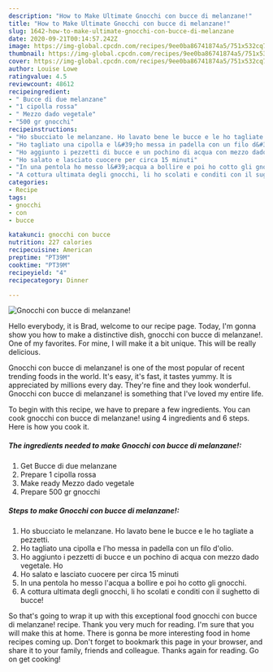 ```yaml
---
description: "How to Make Ultimate Gnocchi con bucce di melanzane!"
title: "How to Make Ultimate Gnocchi con bucce di melanzane!"
slug: 1642-how-to-make-ultimate-gnocchi-con-bucce-di-melanzane
date: 2020-09-21T00:14:57.242Z
image: https://img-global.cpcdn.com/recipes/9ee0ba86741874a5/751x532cq70/gnocchi-con-bucce-di-melanzane-recipe-main-photo.jpg
thumbnail: https://img-global.cpcdn.com/recipes/9ee0ba86741874a5/751x532cq70/gnocchi-con-bucce-di-melanzane-recipe-main-photo.jpg
cover: https://img-global.cpcdn.com/recipes/9ee0ba86741874a5/751x532cq70/gnocchi-con-bucce-di-melanzane-recipe-main-photo.jpg
author: Louise Lowe
ratingvalue: 4.5
reviewcount: 48612
recipeingredient:
- " Bucce di due melanzane"
- "1 cipolla rossa"
- " Mezzo dado vegetale"
- "500 gr gnocchi"
recipeinstructions:
- "Ho sbucciato le melanzane. Ho lavato bene le bucce e le ho tagliate a pezzetti."
- "Ho tagliato una cipolla e l&#39;ho messa in padella con un filo d&#39;olio."
- "Ho aggiunto i pezzetti di bucce e un pochino di acqua con mezzo dado vegetale. Ho"
- "Ho salato e lasciato cuocere per circa 15 minuti"
- "In una pentola ho messo l&#39;acqua a bollire e poi ho cotto gli gnocchi."
- "A cottura ultimata degli gnocchi, li ho scolati e conditi con il sughetto di bucce!"
categories:
- Recipe
tags:
- gnocchi
- con
- bucce

katakunci: gnocchi con bucce 
nutrition: 227 calories
recipecuisine: American
preptime: "PT39M"
cooktime: "PT39M"
recipeyield: "4"
recipecategory: Dinner

---
```



![Gnocchi con bucce di melanzane!](https://img-global.cpcdn.com/recipes/9ee0ba86741874a5/751x532cq70/gnocchi-con-bucce-di-melanzane-recipe-main-photo.jpg)

Hello everybody, it is Brad, welcome to our recipe page. Today, I'm gonna show you how to make a distinctive dish, gnocchi con bucce di melanzane!. One of my favorites. For mine, I will make it a bit unique. This will be really delicious.



Gnocchi con bucce di melanzane! is one of the most popular of recent trending foods in the world. It's easy, it's fast, it tastes yummy. It is appreciated by millions every day. They're fine and they look wonderful. Gnocchi con bucce di melanzane! is something that I've loved my entire life.


To begin with this recipe, we have to prepare a few ingredients. You can cook gnocchi con bucce di melanzane! using 4 ingredients and 6 steps. Here is how you cook it.

<!--inarticleads1-->

##### The ingredients needed to make Gnocchi con bucce di melanzane!:

1. Get  Bucce di due melanzane
1. Prepare 1 cipolla rossa
1. Make ready  Mezzo dado vegetale
1. Prepare 500 gr gnocchi




<!--inarticleads2-->

##### Steps to make Gnocchi con bucce di melanzane!:

1. Ho sbucciato le melanzane. Ho lavato bene le bucce e le ho tagliate a pezzetti.
1. Ho tagliato una cipolla e l&#39;ho messa in padella con un filo d&#39;olio.
1. Ho aggiunto i pezzetti di bucce e un pochino di acqua con mezzo dado vegetale. Ho
1. Ho salato e lasciato cuocere per circa 15 minuti
1. In una pentola ho messo l&#39;acqua a bollire e poi ho cotto gli gnocchi.
1. A cottura ultimata degli gnocchi, li ho scolati e conditi con il sughetto di bucce!




So that's going to wrap it up with this exceptional food gnocchi con bucce di melanzane! recipe. Thank you very much for reading. I'm sure that you will make this at home. There is gonna be more interesting food in home recipes coming up. Don't forget to bookmark this page in your browser, and share it to your family, friends and colleague. Thanks again for reading. Go on get cooking!
